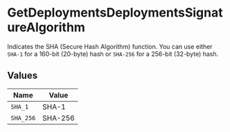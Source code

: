 # GetDeploymentsDeploymentsSignatureAlgorithm

Indicates the SHA (Secure Hash Algorithm) function. You can use either `SHA-1` for a 160-bit (20-byte) hash or `SHA-256` for a 256-bit (32-byte) hash.


## Values

| Name      | Value     |
| --------- | --------- |
| `SHA_1`   | SHA-1     |
| `SHA_256` | SHA-256   |